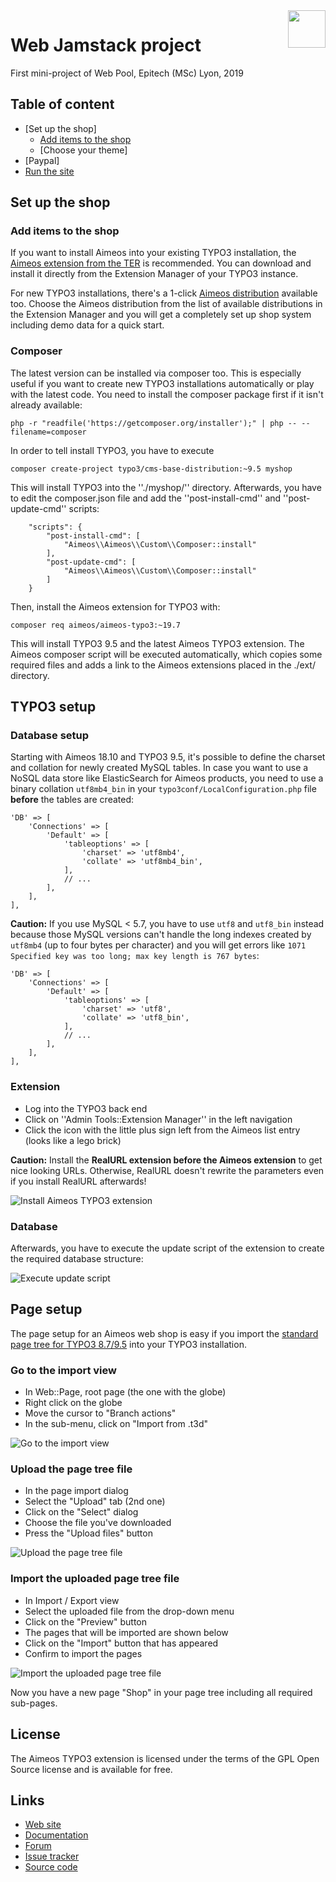 <a href="https://aimeos.org/">
    <img src="https://newsroom.ionis-group.com/wp-content/uploads/2018/12/epitech-logo-quadri-baseline-anglais.png" align="right" height="60" />
</a>

Web Jamstack project
======================
First mini-project of Web Pool, Epitech (MSc) Lyon, 2019

## Table of content

- [Set up the shop]
    - [Add items to the shop](#add-items-to-the-shop)
    - [Choose your theme]
- [Paypal]    
- [Run the site](#page-setup)
  

## Set up the shop

### Add items to the shop

If you want to install Aimeos into your existing TYPO3 installation, the [Aimeos extension from the TER](https://typo3.org/extensions/repository/view/aimeos) is recommended. You can download and install it directly from the Extension Manager of your TYPO3 instance.

For new TYPO3 installations, there's a 1-click [Aimeos distribution](https://typo3.org/extensions/repository/view/aimeos_dist) available too. Choose the Aimeos distribution from the list of available distributions in the Extension Manager and you will get a completely set up shop system including demo data for a quick start.

### Composer

The latest version can be installed via composer too. This is especially useful if you want to create new TYPO3 installations automatically or play with the latest code. You need to install the composer package first if it isn't already available:

`php -r "readfile('https://getcomposer.org/installer');" | php -- --filename=composer`

In order to tell install TYPO3, you have to execute

`composer create-project typo3/cms-base-distribution:~9.5 myshop`

This will install TYPO3 into the ''./myshop/'' directory. Afterwards, you have to edit the composer.json file and add the ''post-install-cmd'' and ''post-update-cmd'' scripts:

```
    "scripts": {
        "post-install-cmd": [
            "Aimeos\\Aimeos\\Custom\\Composer::install"
        ],
        "post-update-cmd": [
            "Aimeos\\Aimeos\\Custom\\Composer::install"
        ]
    }
```

Then, install the Aimeos extension for TYPO3 with:

`composer req aimeos/aimeos-typo3:~19.7`

This will install TYPO3 9.5 and the latest Aimeos TYPO3 extension. The Aimeos composer script will be executed automatically, which copies some required files and adds a link to the Aimeos extensions placed in the ./ext/ directory.

## TYPO3 setup

### Database setup

Starting with Aimeos 18.10 and TYPO3 9.5, it's possible to define the charset and collation for newly created MySQL tables. In case you want to use a NoSQL data store like ElasticSearch for Aimeos products, you need to use a binary collation `utf8mb4_bin` in your `typo3conf/LocalConfiguration.php` file **before** the tables are created:

```
'DB' => [
    'Connections' => [
        'Default' => [
            'tableoptions' => [
                'charset' => 'utf8mb4',
                'collate' => 'utf8mb4_bin',
            ],
            // ...
        ],
    ],
],
```

**Caution:** If you use MySQL < 5.7, you have to use `utf8` and `utf8_bin` instead because those MySQL versions can't handle the long indexes created by `utf8mb4` (up to four bytes per character) and you will get errors like `1071 Specified key was too long; max key length is 767 bytes`:

```
'DB' => [
    'Connections' => [
        'Default' => [
            'tableoptions' => [
                'charset' => 'utf8',
                'collate' => 'utf8_bin',
            ],
            // ...
        ],
    ],
],
```

### Extension

* Log into the TYPO3 back end
* Click on ''Admin Tools::Extension Manager'' in the left navigation
* Click the icon with the little plus sign left from the Aimeos list entry (looks like a lego brick)

**Caution:** Install the **RealURL extension before the Aimeos extension** to get nice looking URLs. Otherwise, RealURL doesn't rewrite the parameters even if you install RealURL afterwards!

![Install Aimeos TYPO3 extension](https://aimeos.org/docs/images/Aimeos-typo3-extmngr-install.png)

### Database

Afterwards, you have to execute the update script of the extension to create the required database structure:

![Execute update script](https://aimeos.org/docs/images/Aimeos-typo3-extmngr-update-7.x.png)

## Page setup

The page setup for an Aimeos web shop is easy if you import the [standard page tree for TYPO3 8.7/9.5](https://aimeos.org/docs/TYPO3/Install_Aimeos/Setup_pages#Download) into your TYPO3 installation.

### Go to the import view

* In Web::Page, root page (the one with the globe)
* Right click on the globe
* Move the cursor to "Branch actions"
* In the sub-menu, click on "Import from .t3d"

![Go to the import view](https://aimeos.org/docs/images/Aimeos-typo3-pages-menu.png)

### Upload the page tree file

* In the page import dialog
* Select the "Upload" tab (2nd one)
* Click on the "Select" dialog
* Choose the file you've downloaded
* Press the "Upload files" button

![Upload the page tree file](https://aimeos.org/docs/images/Aimeos-typo3-pages-upload.png)

### Import the uploaded page tree file

* In Import / Export view
* Select the uploaded file from the drop-down menu
* Click on the "Preview" button
* The pages that will be imported are shown below
* Click on the "Import" button that has appeared
* Confirm to import the pages

![Import the uploaded page tree file](https://aimeos.org/docs/images/Aimeos-typo3-pages-import.png)

Now you have a new page "Shop" in your page tree including all required sub-pages.

## License

The Aimeos TYPO3 extension is licensed under the terms of the GPL Open Source
license and is available for free.

## Links

* [Web site](https://aimeos.org/integrations/typo3-shop-extension/)
* [Documentation](https://aimeos.org/docs/TYPO3)
* [Forum](https://aimeos.org/help/typo3-extension-f16/)
* [Issue tracker](https://github.com/aimeos/aimeos-typo3/issues)
* [Source code](https://github.com/aimeos/aimeos-typo3)

